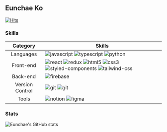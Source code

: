 ## Eunchae Ko

[![Hits](https://hits.seeyoufarm.com/api/count/incr/badge.svg?url=https%3A%2F%2Fgithub.com%2Fkec0130&count_bg=%2379C83D&title_bg=%23555555&icon=googlekeep.svg&icon_color=%23E7E7E7&title=visits&edge_flat=false)](https://hits.seeyoufarm.com)

### Skills
|Category|Skills|
|:---:|---|
|Languages|![javascript](https://img.shields.io/badge/JavaScript-F7DF1E.svg?&style=for-the-badge&logo=javascript&logoColor=white) ![typescript](https://img.shields.io/badge/TypeScript-3178C6.svg?&style=for-the-badge&logo=typescript&logoColor=white) ![python](https://img.shields.io/badge/Python-3776AB.svg?&style=for-the-badge&logo=python&logoColor=white)|
|Front-end|![react](https://img.shields.io/badge/React-61DAFB.svg?&style=for-the-badge&logo=react&logoColor=white) ![redux](https://img.shields.io/badge/Redux-764ABC.svg?&style=for-the-badge&logo=redux&logoColor=white) ![html5](https://img.shields.io/badge/HTML5-E34F26.svg?&style=for-the-badge&logo=html5&logoColor=white) ![css3](https://img.shields.io/badge/CSS3-1572B6.svg?&style=for-the-badge&logo=css3&logoColor=white) ![styled-components](https://img.shields.io/badge/styled--components-DB7093.svg?&style=for-the-badge&logo=styled-components&logoColor=white) ![tailwind-css](https://img.shields.io/badge/Tailwind_CSS-06B6D4.svg?&style=for-the-badge&logo=tailwind-css&logoColor=white)|
|Back-end|![firebase](https://img.shields.io/badge/Firebase-FFCA28.svg?&style=for-the-badge&logo=firebase&logoColor=white)|
|Version Control|![git](https://img.shields.io/badge/Git-F05032.svg?&style=for-the-badge&logo=git&logoColor=white) ![git](https://img.shields.io/badge/GitHub-181717.svg?&style=for-the-badge&logo=github&logoColor=white)|
|Tools|![notion](https://img.shields.io/badge/Notion-000000.svg?&style=for-the-badge&logo=notion&logoColor=white) ![figma](https://img.shields.io/badge/Figma-F24E1E.svg?&style=for-the-badge&logo=figma&logoColor=white)|

### Stats
![Eunchae's GitHub stats](https://github-readme-stats.vercel.app/api?username=kec0130&show_icons=true&hide=issues&count_private=true)
<!-- ![Top Langs](https://github-readme-stats.vercel.app/api/top-langs/?username=kec0130&layout=compact&hide=jupyter%20notebook) -->
